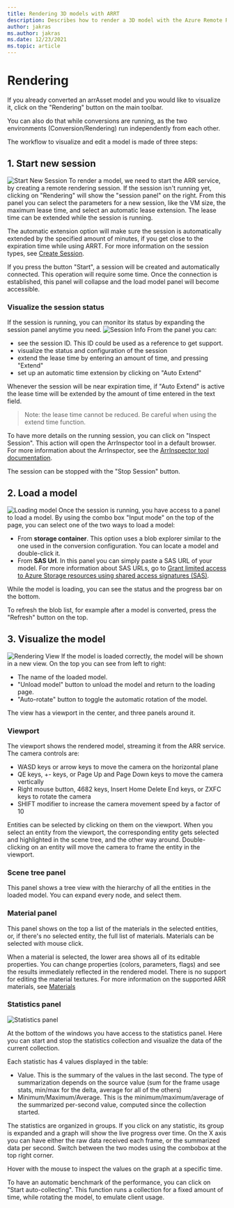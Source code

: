 ```yaml
---
title: Rendering 3D models with ARRT
description: Describes how to render a 3D model with the Azure Remote Rendering Toolkit
author: jakras
ms.author: jakras
ms.date: 12/23/2021
ms.topic: article
---
```


# Rendering

If you already converted an arrAsset model and you would like to visualize it, click on the "Rendering" button on the main toolbar.

You can also do that while conversions are running, as the two environments (Conversion/Rendering) run independently from each other.

The workflow to visualize and edit a model is made of three steps:

## 1. Start new session

![Start New Session](media/startsession.png)
To render a model, we need to start the ARR service, by creating a remote rendering session. If the session isn't running yet, clicking on "Rendering" will show the "session panel" on the right. From this panel you can select the parameters for a new session, like the VM size, the maximum lease time, and select an automatic lease extension. The lease time can be extended while the session is running.

The automatic extension option will make sure the session is automatically extended by the specified amount of minutes, if you get close to the expiration time while using ARRT. For more information on the session types, see [Create Session](https://docs.microsoft.com/azure/remote-rendering/how-tos/session-rest-api#create-a-session).

If you press the button "Start", a session will be created and automatically connected. This operation will require some time. Once the connection is established, this panel will collapse and the load model panel will become accessible.

### Visualize the session status

If the session is running, you can monitor its status by expanding the session panel anytime you need.
![Session Info](media/statuspanel.png)
From the panel you can:

* see the session ID. This ID could be used as a reference to get support.
* visualize the status and configuration of the session
* extend the lease time by entering an amount of time, and pressing "Extend"
* set up an automatic time extension by clicking on "Auto Extend"

Whenever the session will be near expiration time, if "Auto Extend" is active the lease time will be extended by the amount of time entered in the text field.

> Note:
> the lease time cannot be reduced. Be careful when using the extend time function.

To have more details on the running session, you can click on "Inspect Session". This action will open the ArrInspector tool in a default browser. For more information about the ArrInspector, see the [ArrInspector tool documentation](https://docs.microsoft.com/azure/remote-rendering/resources/tools/arr-inspector).

The session can be stopped with the "Stop Session" button.

## 2. Load a model

![Loading model](media/loading.png)
Once the session is running, you have access to a panel to load a model. By using the combo box "Input mode" on the top of the page, you can select one of the two ways to load a model:

* From **storage container**. This option uses a blob explorer similar to the one used in the conversion configuration. You can locate a model and double-click it.
* From **SAS Url**. In this panel you can simply paste a SAS URL of your model. For more information about SAS URLs, go to [Grant limited access to Azure Storage resources using shared access signatures (SAS)](https://docs.microsoft.com/azure/storage/common/storage-sas-overview).

While the model is loading, you can see the status and the progress bar on the bottom.

To refresh the blob list, for example after a model is converted, press the "Refresh" button on the top.

## 3. Visualize the model

![Rendering View](media/renderingview.png)
If the model is loaded correctly, the model will be shown in a new view. On the top you can see from left to right:

* The name of the loaded model.
* "Unload model" button to unload the model and return to the loading page.
* "Auto-rotate" button to toggle the automatic rotation of the model.

The view has a viewport in the center, and three panels around it.

### Viewport

The viewport shows the rendered model, streaming it from the ARR service. The camera controls are:

* WASD keys or arrow keys to move the camera on the horizontal plane
* QE keys, +- keys, or Page Up and Page Down keys to move the camera vertically
* Right mouse button, 4682 keys, Insert Home Delete End keys, or ZXFC keys to rotate the camera
* SHIFT modifier to increase the camera movement speed by a factor of 10

Entities can be selected by clicking on them on the viewport. When you select an entity from the viewport, the corresponding entity gets selected and highlighted in the scene tree, and the other way around.
Double-clicking on an entity will move the camera to frame the entity in the viewport.

### Scene tree panel

This panel shows a tree view with the hierarchy of all the entities in the loaded model. You can expand every node, and select them.

### Material panel

This panel shows on the top a list of the materials in the selected entities, or, if there's no selected entity, the full list of materials. Materials can be selected with mouse click.

When a material is selected, the lower area shows all of its editable properties. You can change properties (colors, parameters, flags) and see the results immediately reflected in the rendered model. There is no support for editing the material textures. For more information on the supported ARR materials, see [Materials](https://docs.microsoft.com/azure/remote-rendering/concepts/materials)

### Statistics panel

![Statistics panel](media/statspanel.png)

At the bottom of the windows you have access to the statistics panel. Here you can start and stop the statistics collection and visualize the data of the current collection.

Each statistic has 4 values displayed in the table:

* Value. This is the summary of the values in the last second. The type of summarization depends on the source value (sum for the frame usage stats, min/max for the delta, average for all of the others)
* Minimum/Maximum/Average. This is the minimum/maximum/average of the summarized per-second value, computed since the collection started.

The statistics are organized in groups. If you click on any statistic, its group is expanded and a graph will show the live progress over time. On the X axis you can have either the raw data received each frame, or the summarized data per second. Switch between the two modes using the combobox at the top right corner.

Hover with the mouse to inspect the values on the graph at a specific time.

To have an automatic benchmark of the performance, you can click on "Start auto-collecting". This function runs a collection for a fixed amount of time, while rotating the model, to emulate client usage.
